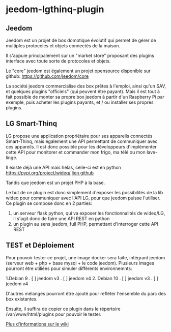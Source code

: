 # jeedom-lgthinq-plugin

## Jeedom

Jeedom est un projet de box domotique évolutif qui permet de gérer de multiples protocoles et objets connectés de la maison.

Il s'appuie principalement sur un "market store" proposant des plugins interface avec toute sorte de protocoles et objets.

Le "core" jeedom est également un projet opensource disponible sur github: 
https://github.com/jeedom/core

La société jeedom commercialise des box prêtes à l'emploi, ainsi qu'un SAV, et quelques plugins "officiels" 
(qui peuvent être payant). Mais il est tout à fait possible de monter sa propre box jeedom à partir 
d'un Raspberry Pi par exemple, puis acheter les plugins payants, et / ou installer ses propres plugins.

## LG Smart-Thinq

LG propose une application propriétaire pour ses appareils connectés Smart-Thinq, mais également une API permettant 
de communiquer avec ces appareils. Il est donc possible pour les développeurs d'implémenter cette API pour monitorer 
et commander mon frigo, ma télé ou mon lave-linge.

Il existe déjà une API mais hélas, celle-ci est en python
https://pypi.org/project/wideq/ [lien github](https://github.com/sampsyo/wideq)

Tandis que jeedom est un projet PHP à la base.

Le but de ce plugin est donc simplement d'exposer les possibilités de la lib wideq pour communiquer avec l'API LG, 
pour que jeedom puisse l'utiliser. Ce plugin se compose donc en 2 parties:

1. un serveur flask python, qui va exposer les fonctionnalités de wideq/LG, il s'agit donc de 
faire une API REST en python
2. un plugin au sens jeedom, full PHP, permettant d'interroger cette API REST

## TEST et Déploiement

Pour pouvoir tester ce projet, une image docker sera faite, intégrant jeedom (serveur web + php + 
base mysql + le code jeedom). Plusieurs images pourront être utiliées pour simuler différents environnemnts:

1.Debian 9
. [ ] jeedom v3
. [ ] jeedom v4
2. Debian 10
. [ ] jeedom v3
. [ ] jeedom v4

D'autres mélanges pourront être ajouté pour refléter l'ensemble du parc des box existantes.

Ensuite, il suffira de copier ce plugin dans le répertoire /var/www/html/plugins pour pouvoir le tester.

[Plus d'informations sur le wiki](https://github.com/pifou25/jeedom-lgthinq-plugin/wiki)
